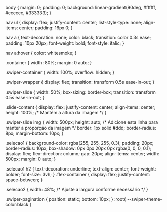 body {
   margin: 0;
   padding: 0;
   background: linear-gradient(90deg, #ffffff, #cccccc, #333333);
}

nav ul {
   display: flex;
   justify-content: center;
   list-style-type: none;
   align-items: center;
   padding: 16px 0;
}

nav a {
   text-decoration: none;
   color: black;
   transition: color 0.3s ease;
   padding: 10px 20px;
   font-weight: bold;
   font-style: italic;
}

nav a:hover {
   color: whitesmoke;
}

.container {
   width: 80%;
   margin: 0 auto;
}

.swiper-container {
   width: 100%;
   overflow: hidden;
}

.swiper-wrapper {
   display: flex;
   transition: transform 0.5s ease-in-out;
}

.swiper-slide {
   width: 50%;
   box-sizing: border-box;
   transition: transform 0.5s ease-in-out;
}

.slide-content {
   display: flex;
   justify-content: center;
   align-items: center;
   height: 100%; /* Mantém a altura da imagem */
}

.swiper-slide img {
   width: 500px;
   height: auto; /* Adicione esta linha para manter a proporção da imagem */
   border: 1px solid #ddd;
   border-radius: 8px;
   margin-bottom: 10px;
}

.selecao1 {
   background-color: rgba(255, 255, 255, 0.3);
   padding: 20px;
   border-radius: 10px;
   box-shadow: 0px 0px 20px 0px rgba(0, 0, 0, 0.1);
   display: flex;
   flex-direction: column;
   gap: 20px;
   align-items: center;
   width: 500px;
   margin: 0 auto;
}

.selecao1 h2 {
   text-decoration: underline;
   text-align: center;
   font-weight: bolder;
   font-size: 3vh;
}
.flex-container {
   display: flex;
   justify-content: space-between;
}

.selecao2 {
   width: 48%; /* Ajuste a largura conforme necessário */
}

.swiper-pagination {
   position: static;
   bottom: 10px;
}
:root{
   --swiper-theme-color:black
}
